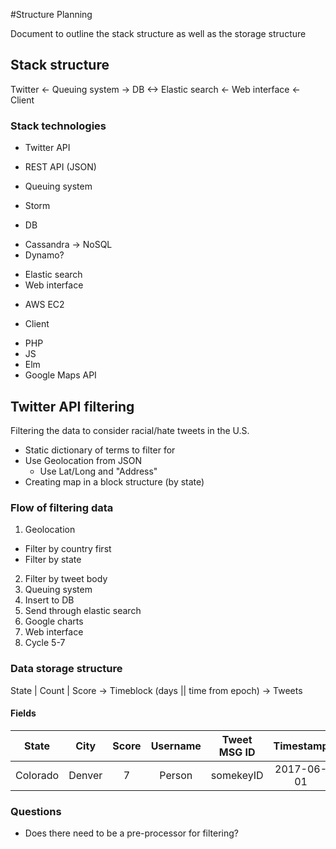 #Structure Planning

Document to outline the stack structure as well as the storage structure

## Stack structure
Twitter <- Queuing system -> DB <-> Elastic search <- Web interface <- Client

### Stack technologies
+ Twitter API
 * REST API (JSON)
+ Queuing system
 * Storm
+ DB
 * Cassandra -> NoSQL
 * Dynamo?
+ Elastic search
+ Web interface
 * AWS EC2
+ Client
 * PHP
 * JS
 * Elm
 * Google Maps API

## Twitter API filtering
Filtering the data to consider racial/hate tweets in the U.S.
+ Static dictionary of terms to filter for
+ Use Geolocation from JSON
  * Use Lat/Long and "Address"
+ Creating map in a block structure (by state)

### Flow of filtering data
1. Geolocation
  * Filter by country first
  * Filter by state
2. Filter by tweet body
3. Queuing system
4. Insert to DB
5. Send through elastic search
6. Google charts
7. Web interface
8. Cycle 5-7

### Data storage structure

State | Count | Score -> Timeblock (days || time from epoch) -> Tweets
#### Fields

| State        | City     | Score | Username      | Tweet MSG ID  | Timestamp  |
| :----------: | :------: | :---: | :-----------: | :-----------: | :--------: |
| Colorado     | Denver   | 7     | Person        | somekeyID     | 2017-06-01 |

### Questions
+ Does there need to be a pre-processor for filtering?
